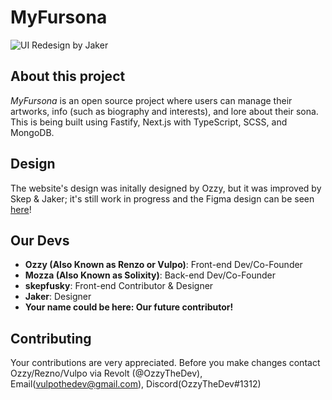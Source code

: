 # MyFursona

![UI Redesign by Jaker](https://user-images.githubusercontent.com/86149507/160653487-3b7b162a-8f1d-4d1e-8ddf-bd4eeec04189.png)

## About this project

_MyFursona_ is an open source project where users can manage their artworks, info (such as biography and interests), and lore about their sona. This is being built using Fastify, Next.js with TypeScript, SCSS, and MongoDB.

## Design

The website's design was initally designed by Ozzy, but it was improved by Skep & Jaker;
it's still work in progress and the Figma design can be seen [here](https://www.figma.com/file/3dd2FKkSSNCbPBYwhOLhTo/MyFursona?node-id=0%3A1)!

## Our Devs

- **Ozzy (Also Known as Renzo or Vulpo)**: Front-end Dev/Co-Founder
- **Mozza (Also Known as Solixity)**: Back-end Dev/Co-Founder
- **skepfusky**: Front-end Contributor & Designer
- **Jaker**: Designer
- **Your name could be here: Our future contributor!**

## Contributing

Your contributions are very appreciated. Before you make changes contact Ozzy/Rezno/Vulpo via Revolt (@OzzyTheDev), Email(vulpothedev@gmail.com), Discord(OzzyTheDev#1312)
